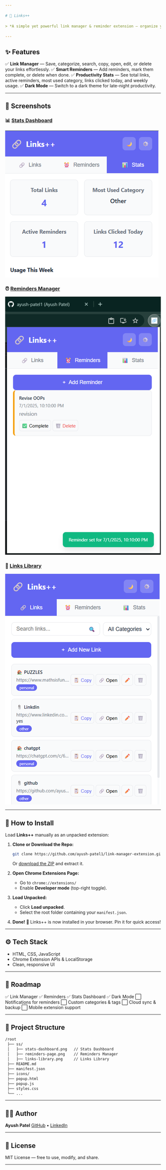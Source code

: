 ```yaml
---

# 🔗 Links++

> *A simple yet powerful link manager & reminder extension — organize your links, stay on top of tasks, and track your productivity!*

---
```


## ✨ Features

✅ **Link Manager** — Save, categorize, search, copy, open, edit, or delete your links effortlessly.
✅ **Smart Reminders** — Add reminders, mark them complete, or delete when done.
✅ **Productivity Stats** — See total links, active reminders, most used category, links clicked today, and weekly usage.
✅ **Dark Mode** — Switch to a dark theme for late-night productivity.

---

## 📸 Screenshots

### 📊 [Stats Dashboard](./ss/stats-dashboard.png)

![Stats Dashboard](./ss/stats-dashboard.png)

### ⏰ [Reminders Manager](./ss/reminders-page.png)

![Reminders Manager](./ss/reminders-page.png)

### 🔗 [Links Library](./ss/links-library.png)

![Links Library](./ss/links-library.png)

---

## 🚀 How to Install

Load **Links++** manually as an unpacked extension:

1. **Clone or Download the Repo:**

   ```bash
   git clone https://github.com/ayush-patel1/link-manager-extension.git
   ```

   Or [download the ZIP](https://github.com/ayush-patel1/link-manager-extension/archive/refs/heads/main.zip) and extract it.

2. **Open Chrome Extensions Page:**

   * Go to `chrome://extensions/`
   * Enable **Developer mode** (top-right toggle).

3. **Load Unpacked:**

   * Click **Load unpacked**.
   * Select the root folder containing your `manifest.json`.

4. **Done!** 🎉
   Links++ is now installed in your browser. Pin it for quick access!

---

## ⚙️ Tech Stack

* HTML, CSS, JavaScript
* Chrome Extension APIs & LocalStorage
* Clean, responsive UI

---

## 📌 Roadmap

✅ Link Manager
✅ Reminders
✅ Stats Dashboard
✅ Dark Mode
⬜ Notifications for reminders
⬜ Custom categories & tags
⬜ Cloud sync & backup
⬜ Mobile extension support

---

## 📂 Project Structure

```
/root
 ├── ss/
 │   ├── stats-dashboard.png   // Stats Dashboard
 │   ├── reminders-page.png    // Reminders Manager
 │   ├── links-library.png     // Links Library
 ├── README.md
 ├── manifest.json
 ├── icons/
 ├── popup.html
 ├── popup.js
 ├── styles.css
 └── ...
```

---

## 🧑‍💻 Author

**Ayush Patel**
[GitHub](https://github.com/ayush-patel1) • [LinkedIn](https://www.linkedin.com/in/ayush-patel05/)

---

## 📄 License

MIT License — free to use, modify, and share.

---

